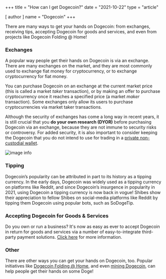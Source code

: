 +++
title = "How can I get Dogecoin?"
date = "2021-10-22"
type = "article"

[ author ]
  name = "Dogecoin"
+++
 
There are many ways to get your hands on Dogecoin: from exchanges, receiving tips, accepting Dogecoin for goods and services, and even from projects like Dogecoin Folding @ Home!  

### Exchanges 

A popular way people get their hands on Dogecoin is via an exchange. There are many exchanges on the market, and they are most commonly used to exchange fiat money for cryptocurrency, or to exchange cryptocurrency for fiat money.  

You can purchase Dogecoin on an exchange at the current market price (this is called a market *taker* transaction), or by making an offer to purchase cryptocurrency once it reaches a specified price (a market *maker* transaction). Some exchanges only allow its users to purchase cryptocurrencies via market taker transactions.  

Although the security of exchanges has come a long way in recent years, it is still crucial that you **do your own research (DYOR)** before purchasing Dogecoin via an exchange, because they are not immune to security risks or controversy. For added security, it is also important to consider keeping the Dogecoin that you do not intend to use for trading in a [private non-custodial wallet](/dogepedia/articles/how-do-i-get-a-wallet).

![image info](../../../assets/images/dogepedia/5.png)
 
### Tipping 

Dogecoin’s popularity can be attributed in part to its history as a tipping currency. In the early days, Dogecoin was widely used as a tipping currency on platforms like Reddit, and since Dogecoin’s insurgence in popularity in 2021, using Dogecoin a tipping currency is now back in vogue! Shibes show their appreciation to fellow Shibes on social-media platforms like Reddit by tipping them Dogecoin using popular bots, such as SoDogeTip.  

### Accepting Dogecoin for Goods & Services 

Do you own or run a business? It's now as easy as ever to accept Dogecoin in return for goods and services via a number of easy-to-integrate third-party payment solutions. [Click here](/dogepedia/articles/how-can-my-business-accept-dogecoin) for more information. 


### Other 

There are other ways you can get your hands on Dogecoin, too. Popular initiatives like [Dogecoin Folding @ Home](/dogepedia/articles/dogecoin-folding-at-home), and even [mining Dogecoin](/dogepedia/how-tos/mining-dogecoin), can help people get their hands on some Doge! 